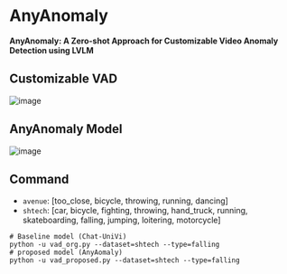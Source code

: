 # AnyAnomaly
**AnyAnomaly: A Zero-shot Approach for Customizable Video Anomaly Detection using LVLM**

## Customizable VAD
![image](https://github.com/user-attachments/assets/12201aec-c562-4884-941d-591318ef5da2)

## AnyAnomaly Model
![image](https://github.com/user-attachments/assets/f621d667-6079-41ce-8401-3441b9d4b8da)

## Command
- ```avenue```: [too_close, bicycle, throwing, running, dancing]
- ```shtech```: [car, bicycle, fighting, throwing, hand_truck, running, skateboarding, falling, jumping, loitering, motorcycle]
```Shell
# Baseline model (Chat-UniVi)
python -u vad_org.py --dataset=shtech --type=falling 
# proposed model (AnyAomaly)
python -u vad_proposed.py --dataset=shtech --type=falling 
```
